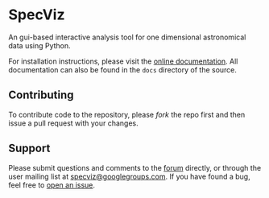 # SpecViz
An gui-based interactive analysis tool for one dimensional astronomical data
using Python.

For installation instructions, please visit the
[online documentation](https://specviz.readthedocs.io/).
All documentation can also be found in the `docs` directory of the source.

## Contributing

To contribute code to the repository, please *fork* the repo first and then issue a pull request with your changes.

## Support

Please submit questions and comments to the [forum](https://groups.google.com/forum/#!forum/specviz)
directly, or through the user mailing list at specviz@googlegroups.com. If you
have found a bug, feel free to [open an issue](https://github.com/spacetelescope/specviz/issues).
